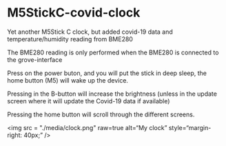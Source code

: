 # M5StickC-covid-clock


Yet another M5Stick C clock, but added covid-19 data and temperature/humidity reading from BME280

The BME280 reading is only performed when the BME280 is connected to the grove-interface

Press on the power buton, and you will put the stick in deep sleep, the home button (M5) will wake up the device.

Pressing in the B-button will increase the brightness (unless in the update screen where it will update the Covid-19 data if available)

Pressing the home button will scroll through the different screens.

<img src = "./media/clock.png" raw=true alt=“My clock” style=“margin-right: 40px;” />


